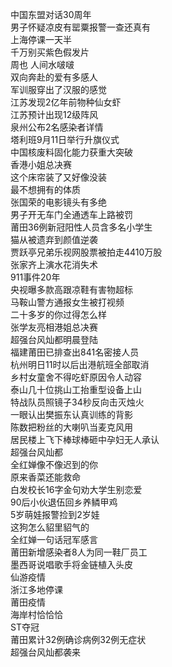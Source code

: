 中国东盟对话30周年  
男子怀疑凉皮有罂粟报警一查还真有  
上海停课一天半  
千万别买紫色假发片  
周也 人间水啵啵  
双向奔赴的爱有多感人  
军训服穿出了汉服的感觉  
江苏发现2亿年前物种仙女虾  
江苏预计出现12级阵风  
泉州公布2名感染者详情  
塔利班9月11日举行升旗仪式  
中国核废料固化能力获重大突破  
香港小姐总决赛  
这个床帘装了又好像没装  
最不想拥有的体质  
张国荣的电影镜头有多绝  
男子开无车门全通透车上路被罚  
莆田36例新冠阳性人员含多名小学生  
猫从被遗弃到颜值逆袭  
贾跃亭兄弟乐视网股票被拍走4410万股  
张家齐上演水花消失术  
911事件20年  
央视曝多款高跟凉鞋有害物超标  
马鞍山警方通报女生被打视频  
二十多岁的你过得怎么样  
张学友亮相港姐总决赛  
超强台风灿都明晨登陆  
福建莆田已排查出841名密接人员  
杭州明日11时以后出港航班全部取消  
乡村女童舍不得吃虾原因令人动容  
泰山几十位挑山工抬重型设备上山  
特战队员照镜子34秒反向击灭烛火  
一眼认出樊振东认真训练的背影  
陈数把粉丝的大喇叭当麦克风用  
居民楼上飞下棒球棒砸中孕妇无人承认  
超强台风灿都  
全红婵像不像迟到的你  
原来香菜还能救命  
白发校长16字金句劝大学生别恋爱  
90后小伙退伍回乡养鳞甲鸡  
5岁萌娃报警捡到2岁娃  
这狗怎么貂里貂气的  
全红婵一句话冠军感言  
莆田新增感染者8人为同一鞋厂员工  
墨西哥说唱歌手将金链植入头皮  
仙游疫情  
浙江多地停课  
莆田疫情  
海岸村恰恰恰  
ST夺冠  
莆田累计32例确诊病例32例无症状  
超强台风灿都袭来  
